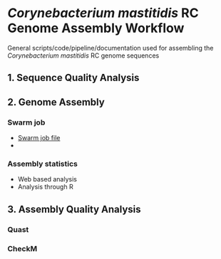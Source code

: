 # _Corynebacterium mastitidis_ RC Genome Assembly Workflow
General scripts/code/pipeline/documentation used for assembling the _Corynebacterium mastitidis_ RC genome sequences

## 1. Sequence Quality Analysis
## 2. Genome Assembly
### Swarm job
- [Swarm job file](scripts/unicy)
-

### Assembly statistics
- Web based analysis
- Analysis through R

## 3. Assembly Quality Analysis
### Quast
### CheckM
